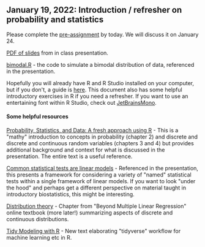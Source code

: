 ## January 19, 2022: Introduction / refresher on probability and statistics

Please complete the [pre-assignment](./HW0.R) by today. We will discuss it on January 24. 

[PDF of slides](./20220119_presentation_intro.pdf) from in class presentation.

[bimodal.R](./bimodal.R) - the code to simulate a bimodal distribution of data, referenced in the presentation.

Hopefully you will already have R and R Studio installed on your computer, but if you don't, a guide is [here](https://rstudio-education.github.io/hopr/starting.html). This document also has some helpful introductory exercises in R if you need a refresher. If you want to use an entertaining font within R Studio, check out [JetBrainsMono](https://www.jetbrains.com/lp/mono/).

#### Some helpful resources

[Probability, Statistics, and Data: A fresh approach using R](https://mathstat.slu.edu/~speegle/_book/probchapter.html) - This is a "mathy" introduction to concepts in probability (chapter 2) and discrete and discrete and continuous random variables (chapters 3 and 4) but provides additional background and context for what is discussed in the presentation. The entire text is a useful reference. 

[Common statistical tests are linear models](https://lindeloev.github.io/tests-as-linear/) - Referenced in the presentation, this presents a framework for considering a variety of "named" statistical tests within a single framework of linear models. If you want to look "under the hood" and perhaps get a different perspective on material taught in introductory biostatistics, this might be interesting.

[Distribution theory](https://bookdown.org/roback/bookdown-BeyondMLR/ch-distthry.html) - Chapter from "Beyond Multiple Linear Regression" online textbook (more later!) summarizing aspects of discrete and continuous distributions.

[Tidy Modeling with R](https://www.tmwr.org) - New text elaborating "tidyverse" workflow for machine learning etc in R.

